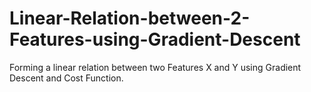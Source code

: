 # Linear-Relation-between-2-Features-using-Gradient-Descent
Forming a linear relation between two Features X  and Y using Gradient Descent and Cost Function.
